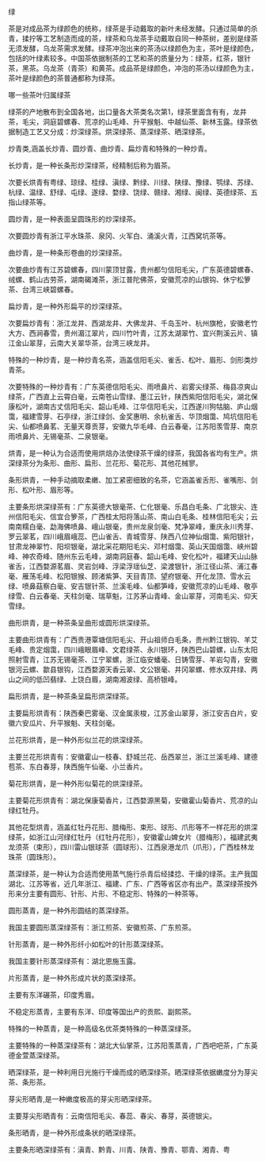   

绿  

茶是对成品茶为绿颜色的统称，绿茶是手动戴取的新叶未经发酵。只通过简单的杀青，揉拧等工艺制造而成的茶，绿茶和乌龙茶手动戴取自同一种茶树，差别是绿茶无须发酵，乌龙茶需求发酵。绿茶冲泡出来的茶汤以绿颜色为主，茶叶是绿颜色，包括的叶绿素较多。中国茶依据制茶的工艺和茶的质量分为：绿茶，红茶，银针茶，黑茶。乌龙茶（青茶）和黄茶。成品茶是绿颜色，冲泡的茶汤以绿颜色为主，茶叶是绿颜色的茶普通都称为绿茶。  

哪一些茶叶归属绿茶  

绿茶的产地散布到全国各地，出口量各大茶类名次第1，绿茶里面含有有，龙井茶，毛尖，洞庭碧螺春、荒凉的山毛峰、升平猴魁、中越仙茶、新林玉露。绿茶依据制造工艺又分成：炒深绿茶。烘深绿茶、蒸深绿茶、晒深绿茶。  

炒青类,涵盖长炒青、圆炒青、曲炒青、扁炒青和特殊的一种炒青。  

长炒青，是一种长条形炒深绿茶，经精制后称为眉茶。  

次要长烘青有粤绿、琼绿、桂绿、滇绿、黔绿、川绿、陕绿、豫绿、鹗绿、苏绿、杭绿、温绿、舒绿、屯绿、遂绿、婺绿、饶绿、赣绿、湘绿、闽绿、英德绿茶、五指山绿茶等。  

圆炒青，是一种表面呈圆珠形的炒深绿茶。  

次要圆炒青有浙江平水珠茶、泉冈、火军白、涌溪火青，江西窝坑茶等。  

曲炒青，是一种条形卷曲的炒深绿茶。  

次要曲炒青有江苏碧螺春，四川蒙顶甘露，贵州都匀信阳毛尖，广东英德碧螺春、绒螺、鹤山古劳茶，湖南碣滩茶，浙江普陀佛茶，安徽荒凉的山银钩、休宁松箩茶、台湾三峡碧螺春。  

扁炒青，是一种外形扁平的炒深绿茶。  

次要扁炒青有：浙江龙井、西湖龙井、大佛龙井、千岛玉叶、杭州旗枪，安徽老竹大方、西涧春雪，贵州湄江翠片，四川竹叶青，江苏太湖翠竹、宜兴荆溪云片、镇江金山翠芽，云南大关翠华茶，台湾三峡龙井。  

特殊的一种炒青，是一种炒青名茶，涵盖信阳毛尖、雀舌、松叶、眉形、剑形类炒青茶。  

次要特殊的一种炒青有：广东英德信阳毛尖、雨喷鼻片、岩雾尖绿茶、梅县凉爽山绿茶，广西直上云霄白毫，云南苍山雪绿、墨江云针，陕西紫阳信阳毛尖，湖北保康松叶，湖南古丈信阳毛尖、韶山毛峰、江华信阳毛尖，江西遂川狗牯脑、庐山烟霭，福建雪芽、石亭绿，浙江绿剑、金奖惠明、余杭雀舌、华顶烟霭、鸠坑信阳毛尖、仙都喷鼻茗、无量天尊贡芽，安徽九华毛峰、白云春毫，江苏阳羡雪芽、南京雨喷鼻片、无锡毫茶、二泉银毫。  

烘青，是一种认为合适而使用烘焙办法使绿茶干燥的绿茶，我国各省均有生产。烘深绿茶分为条形、曲形、扁形、兰花形、菊花形、其他花械寥。  

条形烘青，一种手动摘取柔嫩、加工紧密细致的名茶，它涵盖雀舌形、雀嘴形、剑形、松叶形、眉形等。  

主要条形烘深绿茶有：广东英德大银毫茶、仁化银毫、乐昌白毛条、广北银尖、连州信阳毛尖、信宜合箩茶，广西桂太阳将落山茶、南山白毛条、桂林信阳毛尖；云南南糯白毫、勐海佛喷鼻、峨山银毫，贵州龙泉剑毫、梵净翠峰，重庆永川秀芽、罗云翠茗，四川峨眉峨蕊、巴山雀舌、青城雪芽、陕西八位神仙烟霭、紫阳银针，甘肃龙神翠竹、阳坝银毫，湖北采花期阳毛尖、邓村烟霭、英山天国烟霭、峡州碧峰、神农奇峰、随州东云毛峰，湖南洞庭春、韶山毛峰、安化松叶，福建天山山脉雀舌，江西婺源茗眉、灵岩剑峰、浮梁浮瑶仙芝、梁渡银针，浙江径山茶、浦江春毫、雁荡毛峰、松阳银猴、顾渚紫笋、天目青顶、望府银毫、开化龙顶、雪水云绿、喷鼻菇察白毫、安吉银针茶、兰溪毛峰、仙都笋峰，安徽荒凉的山毛峰、敬亭绿雪、白云春毫、天柱剑毫、瑞草魁，江苏茅山青峰、金山翠芽，河南毛尖、仰天雪绿。  

曲形烘青，是一种茶条呈曲形或圆形烘深绿茶。  

主要曲形烘青有：广西贵港覃塘信阳毛尖、开山祖师白毛条，贵州黔江银钩、羊艾毛峰、贵定烟霭，四川峨眼眉峰、文君绿茶、永川银环，陕西巴山碧螺，山东太阳照射雪青，江苏无锡毫茶、江宁翠螺，浙江临安蟠毫、日铸雪芽、羊岩勾青，安徽银河云螺、歙县银钩，江西婺源天香云翠、文公银毫、井冈翠螺、修水双井绿、两山之间的低凹翡绿、上饶白眉，湖南湘波绿、高桥银峰。  

扁形烘青，是一种茶条呈扁形烘深绿茶。  

主要扁形烘青有：陕西秦巴雾毫、汉金属汞梭，江苏金山翠芽，浙江安吉白片，安徽六安瓜片、升平猴魁、天柱剑毫。  

兰花形烘青，是一种外形似兰花的烘深绿茶。  

主要兰花形烘青有：安徽霍山一枝春、舒城兰花、岳西翠兰，浙江兰溪毛峰、建德苞茶、东白春芽，陕西施午仙毫、小兰香片。  

菊花形烘青，是一种外形似菊花的烘深绿茶。  

主要菊花形烘青有：湖北保康菊香片，江西婺源黑菊，安徽霍山菊香片、荒凉的山绿红牡丹。  

其他花型烘青，涵盖红牡丹花形、腊梅形、束形、球形、爪形等不一样花形的烘深绿茶，如浙江山河绿红牡丹（红牡丹花形），安徽霍山婢女片（腊梅形），福建武夷龙须茶（束形），四川雷山银球茶（圆球形）、江西泉港龙爪（爪形），广西桂林龙珠茶（圆珠形）。  

蒸深绿茶，是一种认为合适而使用蒸气施行杀青后经揉捻、干燥的绿茶。主产我国湖北、江苏等省，近几年浙江、福建、广东、广西等省区亦有出产。蒸深绿茶按外形来分主要有圆形、针形、片形、不稳定形、特殊的一种茶等。  

圆形蒸青，是一种外形圆结的蒸深绿茶。  

我国主要圆形蒸深绿茶有：浙江煎茶、安徽煎茶、广东煎茶。  

针形蒸青，是一种外形纤小如松叶的针形蒸深绿茶。  

我国主要针形蒸深绿茶有：湖北恩施玉露。  

片形蒸青，是一种外形成片状的蒸深绿茶。  

主要有东洋碾茶，印度秀眉。  

不稳定形蒸青，主要有东洋、印度等国出产的贡熙、副熙茶。  

特殊的一种蒸青，是一种高级名优茶类特殊的一种蒸深绿茶。  

主要特殊的一种蒸深绿茶有：湖北大仙掌茶，江苏阳羡蒸青，广西吧吧茶，广东英德金萱蒸深绿茶。  

晒深绿茶，是一种利用日光施行干燥而成的晒深绿茶。晒深绿茶依据嫩度分为芽尖茶、条形茶。  

芽尖形晒青,是一种嫩度极高的芽尖形晒深绿茶。  

主要芽尖形晒青有：云南信阳毛尖、春蕊、春尖、春芽，英德银尖。  

条形晒青，是一种外形成条状的晒深绿茶。  

主要条形晒深绿茶有：滇青、黔青、川青、陕青、豫青、鄂青、湘青、粤


